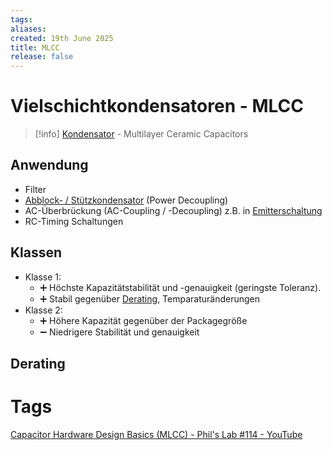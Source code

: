 ```yaml
---
tags: 
aliases: 
created: 19th June 2025
title: MLCC
release: false
---
```


# Vielschichtkondensatoren - MLCC

> [!info] [Kondensator](../Elektrotechnik/Kapazität.md) - Multilayer Ceramic Capacitors

## Anwendung

- Filter
- [Abblock- / Stützkondensator](Abblockkondensator.md) (Power Decoupling)
- AC-Überbrückung (AC-Coupling / -Decoupling) z.B. in [Emitterschaltung](Halbleiter/Kollektorfolger.md)
- RC-Timing Schaltungen

## Klassen

- Klasse 1:
	- ➕ Höchste Kapazitätstabilität und -genauigkeit (geringste Toleranz). 
	- ➕ Stabil gegenüber [Derating](#Derating), Temparaturänderungen
- Klasse 2:
	- ➕ Höhere Kapazität gegenüber der Packagegröße
	- ➖ Niedrigere Stabilität und genauigkeit

## Derating

# Tags

[Capacitor Hardware Design Basics (MLCC) - Phil's Lab #114 - YouTube](https://www.youtube.com/watch?v=kUruN6WBgSw&list=PLXSyc11qLa1YhVCZ5xWPuPsE5MkgEy5TF)